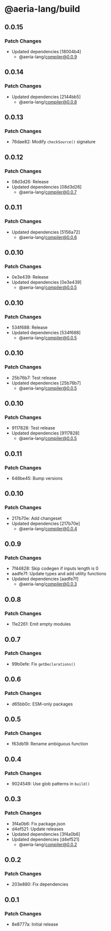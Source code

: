 # @aeria-lang/build

## 0.0.15

### Patch Changes

- Updated dependencies [18004b4]
  - @aeria-lang/compiler@0.0.9

## 0.0.14

### Patch Changes

- Updated dependencies [2144bb5]
  - @aeria-lang/compiler@0.0.8

## 0.0.13

### Patch Changes

- 76dae82: Modify `checkSource()` signature

## 0.0.12

### Patch Changes

- 08d3d26: Release
- Updated dependencies [08d3d26]
  - @aeria-lang/compiler@0.0.7

## 0.0.11

### Patch Changes

- Updated dependencies [5156a72]
  - @aeria-lang/compiler@0.0.6

## 0.0.10

### Patch Changes

- 0e3e439: Release
- Updated dependencies [0e3e439]
  - @aeria-lang/compiler@0.0.5

## 0.0.10

### Patch Changes

- 534f688: Release
- Updated dependencies [534f688]
  - @aeria-lang/compiler@0.0.5

## 0.0.10

### Patch Changes

- 25b76b7: Test release
- Updated dependencies [25b76b7]
  - @aeria-lang/compiler@0.0.5

## 0.0.10

### Patch Changes

- 9117828: Test release
- Updated dependencies [9117828]
  - @aeria-lang/compiler@0.0.5

## 0.0.11

### Patch Changes

- 648be45: Bump versions

## 0.0.10

### Patch Changes

- 217b70e: Add changeset
- Updated dependencies [217b70e]
  - @aeria-lang/compiler@0.0.4

## 0.0.9

### Patch Changes

- 7f44828: Skip codegen if inputs length is 0
- aadfe7f: Update types and add utility functions
- Updated dependencies [aadfe7f]
  - @aeria-lang/compiler@0.0.3

## 0.0.8

### Patch Changes

- 11e2261: Emit empty modules

## 0.0.7

### Patch Changes

- 99b0efe: Fix `getDeclarations()`

## 0.0.6

### Patch Changes

- d65bb0c: ESM-only packages

## 0.0.5

### Patch Changes

- f63db19: Rename ambiguous function

## 0.0.4

### Patch Changes

- 9024549: Use glob patterns in `build()`

## 0.0.3

### Patch Changes

- 3f4a0b6: Fix package.json
- d4ef521: Update releases
- Updated dependencies [3f4a0b6]
- Updated dependencies [d4ef521]
  - @aeria-lang/compiler@0.0.2

## 0.0.2

### Patch Changes

- 203e880: Fix dependencies

## 0.0.1

### Patch Changes

- 8e8777a: Initial release
